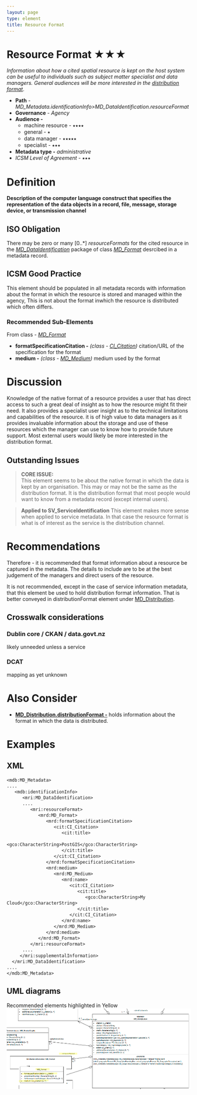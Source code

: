 ```yaml
---
layout: page
type: element
title: Resource Format
---
```

# Resource Format  ★★★
*Information about how a cited spatial resource is kept on the host system can be useful to individuals such as subject matter specialist and data managers. General audiences will be more interested in the [distribution format](https://www.loomio.org/d/G6oHphty/md_metadata-distribution)*.

- **Path** - *MD_Metadata.identificationInfo>MD_DataIdentification.resourceFormat*
- **Governance** - *Agency*
- **Audience -** 
  - machine resource - ⭑⭑⭑⭑
  - general - ⭑
  - data manager - ⭑⭑⭑⭑⭑
  - specialist - ⭑⭑⭑
- **Metadata type -** *administrative*
- *ICSM Level of Agreement -* ⭑⭑⭑

# Definition 
**Description of the computer language construct that specifies the representation of the data objects in a record, file, message, storage device, or transmission channel**

## ISO Obligation 
There may be zero or many [0..\*] *resourceFormats* for the cited resource in the  *[MD_DataIdentification](https://www.loomio.org/d/oqKd8GHM/class-md_dataidentification)* package of class *[MD_Format](https://www.isotc211.org/hmmg/HTML/ConceptualModels/EARoot/EA1/EA13/EA2/EA10/EA4323.htm)* desrcibed in a metadata record.

##  ICSM Good Practice 
This element should be populated in all metadata records with information about the format in which the resource is stored and managed within the agency,  This is not about the format inwhich the resource is distributed which often differs.

### Recommended Sub-Elements  
From class - *[MD_Format](http://wiki.esipfed.org/index.php/MD_Format)*
* **formatSpecificationCitation -** *(class - [CI_Citation](https://www.loomio.org/d/Iei80UQH/class-ci_citation))* citation/URL of the specification for the format
* **medium -** *(class - [MD_Medium](http://wiki.esipfed.org/index.php/MD_Medium))*  medium used by the format

# Discussion  

Knowledge of the native format of a resource provides a user that has direct access to such a great deal of insight as to how the resource might fit their need. It also provides a specialist user insight as to the technical limitations and capabilities of the resource. it is of high value to data managers as it provides invaluable information about the storage and use of these resources which the manager can use to know how to provide future support.
Most external users would likely be more interested in the distribution format.

## Outstanding Issues
> **CORE ISSUE:**  
This element seems to be about the native format in which the data is kept by an organisation.  This may or may not be the same as the distribution format. It is the distribution format that most people would want to know from a metadata record (except internal users).

> **Applied to SV_ServiceIdentification**
This element makes more sense when applied to service metadata.  In that case the resource format is what is of interest as the service is the distribution channel.

# Recommendations 

Therefore - it is recommended that format information about a resource be captured in the metadata. The details to include are to be at the best judgement of the managers and direct users of the resource.

It is not recommended, except in the case of service information metadata, that this element be used to hold distribution format information. That is better conveyed in distributionFormat element under [MD_Distribution]((https://www.loomio.org/d/G6oHphty/md_metadata-distribution) ).


## Crosswalk considerations 

### Dublin core / CKAN / data.govt.nz 
likely unneeded unless a service

### DCAT 
mapping as yet unknown

# Also Consider
- **[MD_Distribution.distributionFormat -]((https://www.loomio.org/d/G6oHphty/md_metadata-distribution) )**  holds information about the format in which the data is distributed.


# Examples


## XML 
```
<mdb:MD_Metadata>
....
   <mdb:identificationInfo>
      <mri:MD_DataIdentification>
      ....
         <mri:resourceFormat>
            <mrd:MD_Format>
               <mrd:formatSpecificationCitation>
                  <cit:CI_Citation>
                     <cit:title>
                        <gco:CharacterString>PostGIS</gco:CharacterString>
                     </cit:title>
                  </cit:CI_Citation>
               </mrd:formatSpecificationCitation>
               <mrd:medium>
                  <mrd:MD_Medium>
                     <mrd:name>
                        <cit:CI_Citation>
                           <cit:title>
                              <gco:CharacterString>My Cloud</gco:CharacterString>
                           </cit:title>
                        </cit:CI_Citation>
                     </mrd:name>
                  </mrd:MD_Medium>
               </mrd:medium>
            </mrd:MD_Format>
         </mri:resourceFormat>
      ....
     </mri:supplementalInformation>
  </mri:MD_DataIdentification>
....
</mdb:MD_Metadata>
```

## UML diagrams
Recommended elements highlighted in Yellow
![resourceFormat](../images/ResourceFormatUML.png)
